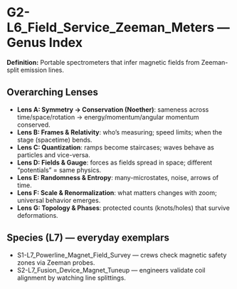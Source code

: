 # G2-L6_Field_Service_Zeeman_Meters — Genus Index
**Definition:** Portable spectrometers that infer magnetic fields from Zeeman-split emission lines.
## Overarching Lenses

- **Lens A: Symmetry -> Conservation (Noether)**: sameness across time/space/rotation → energy/momentum/angular momentum conserved.
- **Lens B: Frames & Relativity**: who’s measuring; speed limits; when the stage (spacetime) bends.
- **Lens C: Quantization**: ramps become staircases; waves behave as particles and vice-versa.
- **Lens D: Fields & Gauge**: forces as fields spread in space; different “potentials” = same physics.
- **Lens E: Randomness & Entropy**: many-microstates, noise, arrows of time.
- **Lens F: Scale & Renormalization**: what matters changes with zoom; universal behavior emerges.
- **Lens G: Topology & Phases**: protected counts (knots/holes) that survive deformations.

## Species (L7) — everyday exemplars
- S1-L7_Powerline_Magnet_Field_Survey — crews check magnetic safety zones via Zeeman probes.
- S2-L7_Fusion_Device_Magnet_Tuneup — engineers validate coil alignment by watching line splittings.
